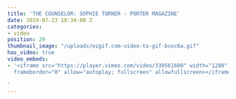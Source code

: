 ```yaml
---
title: 'THE COUNSELOR: SOPHIE TURNER - PORTER MAGAZINE'
date: 2019-07-23 18:34:00 Z
categories:
- video
position: 29
thumbnail_image: "/uploads/ezgif.com-video-to-gif-bcec6a.gif"
has_video: true
video_embeds:
- '<iframe src="https://player.vimeo.com/video/339561600" width="1280" height="720"
  frameborder="0" allow="autoplay; fullscreen" allowfullscreen></iframe>

'
---
```


